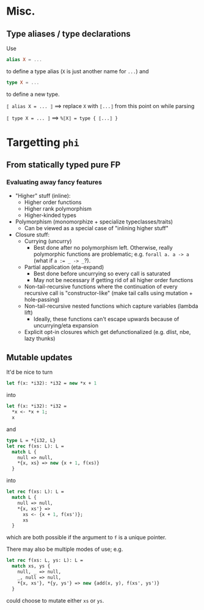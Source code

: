 # Misc. 

## Type aliases / type declarations

Use
```elm
alias X = ...
```

to define a type alias (`X` is just another name for `...`) and
```elm
type X = ...
```
to define a new type.

`⟦ alias X = ... ⟧` ==> replace `X` with `⟦...⟧` from this point on while parsing

`⟦ type X = ... ⟧` ==> `%⟦X⟧ = type { ⟦...⟧ }`

# Targetting `phi`

## From statically typed pure FP

### Evaluating away fancy features

- "Higher" stuff (inline):
    - Higher order functions
    - Higher rank polymorphism
    - Higher-kinded types
- Polymorphism (monomorphize + specialize typeclasses/traits)
    - Can be viewed as a special case of "inlining higher stuff"
- Closure stuff:
    - Currying (uncurry)
        - Best done after no polymorphism left. 
            Otherwise, really polymorphic functions are problematic;
            e.g. `forall a. a -> a` (what if `a := _ -> _`?).
    - Partial application (eta-expand)
        - Best done before uncurrying so every call is saturated
        - May not be necessary if getting rid of all higher order functions
    - Non-tail-recursive functions where the continuation of every recursive call is "constructor-like"
        (make tail calls using mutation + hole-passing)
    - Non-tail-recursive nested functions which capture variables (lambda lift)
        - Ideally, these functions can't escape upwards because of uncurrying/eta expansion
    - Explicit opt-in closures which get defunctionalized (e.g. dlist, nbe, lazy thunks)

## Mutable updates

It'd be nice to turn

```ocaml
let f(x: *i32): *i32 = new *x + 1
```

into

```ocaml
let f(x: *i32): *i32 =
  *x <- *x + 1;
  x
```

and

```ocaml
type L = *{i32, L}
let rec f(xs: L): L =
  match L {
    null => null,
    *{x, xs} => new {x + 1, f(xs)}
  }
```

into

```ocaml
let rec f(xs: L): L =
  match L {
    null => null,
    *{x, xs'} =>
      xs <- {x + 1, f(xs')};
      xs
  }
```

which are both possible if the argument to `f` is a unique pointer.

There may also be multiple modes of use; e.g.

```ocaml
let rec f(xs: L, ys: L): L =
  match xs, ys {
    null, _ => null,
    _, null => null,
    *{x, xs'}, *{y, ys'} => new {add(x, y), f(xs', ys')}
  }
```

could choose to mutate either `xs` or `ys`.